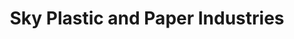 ---
title: "Sky Plastic and Paper Industries"
url: /karachi/sky-plastic-and-paper-industries/
shop: Allgemein
---
